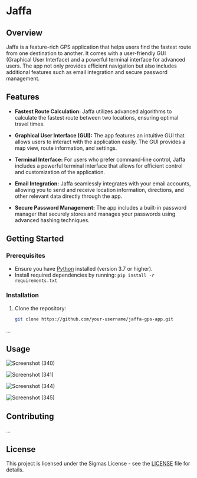 # Jaffa

## Overview

Jaffa is a feature-rich GPS application that helps users find the fastest route from one destination to another. It comes with a user-friendly GUI (Graphical User Interface) and a powerful terminal interface for advanced users. The app not only provides efficient navigation but also includes additional features such as email integration and secure password management.

## Features

- **Fastest Route Calculation:** Jaffa utilizes advanced algorithms to calculate the fastest route between two locations, ensuring optimal travel times.

- **Graphical User Interface (GUI):** The app features an intuitive GUI that allows users to interact with the application easily. The GUI provides a map view, route information, and settings.

- **Terminal Interface:** For users who prefer command-line control, Jaffa includes a powerful terminal interface that allows for efficient control and customization of the application.

- **Email Integration:** Jaffa seamlessly integrates with your email accounts, allowing you to send and receive location information, directions, and other relevant data directly through the app.

- **Secure Password Management:** The app includes a built-in password manager that securely stores and manages your passwords using advanced hashing techniques.

## Getting Started

### Prerequisites

- Ensure you have [Python](https://www.python.org/) installed (version 3.7 or higher).
- Install required dependencies by running: `pip install -r requirements.txt`

### Installation

1. Clone the repository:

   ```bash
   git clone https://github.com/your-username/jaffa-gps-app.git

...

## Usage
![Screenshot (340)](https://github.com/AnasMady22/jaffa/assets/110070707/90f3feb8-cbdf-48c7-968e-f1c8ed03e3da)

![Screenshot (341)](https://github.com/AnasMady22/jaffa/assets/110070707/3e6c2b56-51bb-4ddb-85c9-5b59a20f3fd8)

![Screenshot (344)](https://github.com/AnasMady22/jaffa/assets/110070707/0c0377c8-1b32-4bb5-87ec-bed030910200)

![Screenshot (345)](https://github.com/AnasMady22/jaffa/assets/110070707/1f9ad734-83f0-40c2-a5de-6927965fada6)

## Contributing

...

## License

This project is licensed under the Sigmas License - see the [LICENSE](LICENSE) file for details.
